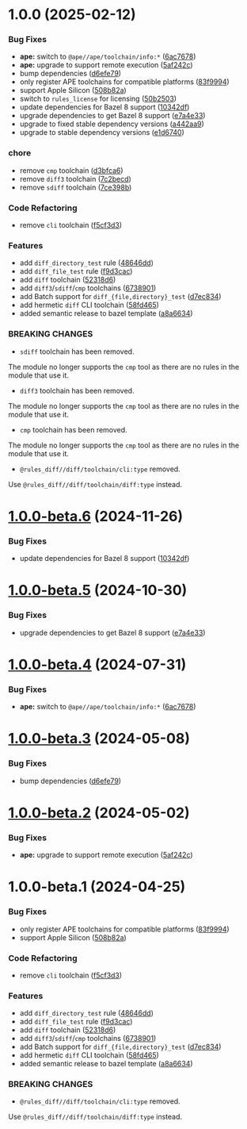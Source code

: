 # 1.0.0 (2025-02-12)

### Bug Fixes

- **ape:** switch to `@ape//ape/toolchain/info:*` ([6ac7678](https://git.gitlab.arm.com/bazel/rules_diff/commit/6ac7678d720ea277653b2ffc52b9bccddc076f93))
- **ape:** upgrade to support remote execution ([5af242c](https://git.gitlab.arm.com/bazel/rules_diff/commit/5af242c6a55d7f4db231cd1e208d987df8c580c4))
- bump dependencies ([d6efe79](https://git.gitlab.arm.com/bazel/rules_diff/commit/d6efe798b3ffc870ac800bd4ba5a85bdfa524e8a))
- only register APE toolchains for compatible platforms ([83f9994](https://git.gitlab.arm.com/bazel/rules_diff/commit/83f9994159fb707226294fd53bb12a7853ec9fd9))
- support Apple Silicon ([508b82a](https://git.gitlab.arm.com/bazel/rules_diff/commit/508b82a2b94476e4f25e13f8635568f962b80201))
- switch to `rules_license` for licensing ([50b2503](https://git.gitlab.arm.com/bazel/rules_diff/commit/50b250389651a78667f6211aee7dfead66fd986a))
- update dependencies for Bazel 8 support ([10342df](https://git.gitlab.arm.com/bazel/rules_diff/commit/10342df031320f4d413c2b1c7e35fa9edaabb272))
- upgrade dependencies to get Bazel 8 support ([e7a4e33](https://git.gitlab.arm.com/bazel/rules_diff/commit/e7a4e33f6178f97bb2817854ba4762221bfab9b1))
- upgrade to fixed stable dependency versions ([a442aa9](https://git.gitlab.arm.com/bazel/rules_diff/commit/a442aa91998666d6065dd0b0593e867fab32ce6b))
- upgrade to stable dependency versions ([e1d6740](https://git.gitlab.arm.com/bazel/rules_diff/commit/e1d674012207351dab365e20da254c2e25c312e2))

### chore

- remove `cmp` toolchain ([d3bfca6](https://git.gitlab.arm.com/bazel/rules_diff/commit/d3bfca6b26307b315c92766be68526544e2ce8c8))
- remove `diff3` toolchain ([7c2becd](https://git.gitlab.arm.com/bazel/rules_diff/commit/7c2becdb1d1076b0f310753fd8268c57a643cf97))
- remove `sdiff` toolchain ([7ce398b](https://git.gitlab.arm.com/bazel/rules_diff/commit/7ce398b08dc0be25e63a4bb7a250d7a4b97719fd))

### Code Refactoring

- remove `cli` toolchain ([f5cf3d3](https://git.gitlab.arm.com/bazel/rules_diff/commit/f5cf3d314f862f45b7fa7cee9d512855fd91fb45))

### Features

- add `diff_directory_test` rule ([48646dd](https://git.gitlab.arm.com/bazel/rules_diff/commit/48646dd837cb2e63f0bf0c7e70bf87ca98502e3f))
- add `diff_file_test` rule ([f9d3cac](https://git.gitlab.arm.com/bazel/rules_diff/commit/f9d3cac0539fd47b2dd05d32c655e378654c7f0d))
- add `diff` toolchain ([52318d6](https://git.gitlab.arm.com/bazel/rules_diff/commit/52318d6a9824576c9d0dc4f30adaab8fc89bc727))
- add `diff3`/`sdiff`/`cmp` toolchains ([6738901](https://git.gitlab.arm.com/bazel/rules_diff/commit/67389012deb837f57eec2b403cdf7855db57073e))
- add Batch support for `diff_{file,directory}_test` ([d7ec834](https://git.gitlab.arm.com/bazel/rules_diff/commit/d7ec83401f8c8238906f8c895495df0e8a88ce0c))
- add hermetic `diff` CLI toolchain ([58fd465](https://git.gitlab.arm.com/bazel/rules_diff/commit/58fd465d0f7a3cd73ccc6d921a96fdfe19c185a6))
- added semantic release to bazel template ([a8a6634](https://git.gitlab.arm.com/bazel/rules_diff/commit/a8a663411461dfd66fcc36635b1659a1beb3bd6b))

### BREAKING CHANGES

- `sdiff` toolchain has been removed.

The module no longer supports the `cmp` tool as there are no rules
in the module that use it.

- `diff3` toolchain has been removed.

The module no longer supports the `cmp` tool as there are no rules
in the module that use it.

- `cmp` toolchain has been removed.

The module no longer supports the `cmp` tool as there are no rules
in the module that use it.

- `@rules_diff//diff/toolchain/cli:type` removed.

Use `@rules_diff//diff/toolchain/diff:type` instead.

# [1.0.0-beta.6](https://git.gitlab.arm.com/bazel/rules_diff/compare/v1.0.0-beta.5...v1.0.0-beta.6) (2024-11-26)

### Bug Fixes

- update dependencies for Bazel 8 support ([10342df](https://git.gitlab.arm.com/bazel/rules_diff/commit/10342df031320f4d413c2b1c7e35fa9edaabb272))

# [1.0.0-beta.5](https://git.gitlab.arm.com/bazel/rules_diff/compare/v1.0.0-beta.4...v1.0.0-beta.5) (2024-10-30)

### Bug Fixes

- upgrade dependencies to get Bazel 8 support ([e7a4e33](https://git.gitlab.arm.com/bazel/rules_diff/commit/e7a4e33f6178f97bb2817854ba4762221bfab9b1))

# [1.0.0-beta.4](https://git.gitlab.arm.com/bazel/rules_diff/compare/v1.0.0-beta.3...v1.0.0-beta.4) (2024-07-31)

### Bug Fixes

- **ape:** switch to `@ape//ape/toolchain/info:*` ([6ac7678](https://git.gitlab.arm.com/bazel/rules_diff/commit/6ac7678d720ea277653b2ffc52b9bccddc076f93))

# [1.0.0-beta.3](https://git.gitlab.arm.com/bazel/rules_diff/compare/v1.0.0-beta.2...v1.0.0-beta.3) (2024-05-08)

### Bug Fixes

- bump dependencies ([d6efe79](https://git.gitlab.arm.com/bazel/rules_diff/commit/d6efe798b3ffc870ac800bd4ba5a85bdfa524e8a))

# [1.0.0-beta.2](https://git.gitlab.arm.com/bazel/rules_diff/compare/v1.0.0-beta.1...v1.0.0-beta.2) (2024-05-02)

### Bug Fixes

- **ape:** upgrade to support remote execution ([5af242c](https://git.gitlab.arm.com/bazel/rules_diff/commit/5af242c6a55d7f4db231cd1e208d987df8c580c4))

# 1.0.0-beta.1 (2024-04-25)

### Bug Fixes

- only register APE toolchains for compatible platforms ([83f9994](https://git.gitlab.arm.com/bazel/rules_diff/commit/83f9994159fb707226294fd53bb12a7853ec9fd9))
- support Apple Silicon ([508b82a](https://git.gitlab.arm.com/bazel/rules_diff/commit/508b82a2b94476e4f25e13f8635568f962b80201))

### Code Refactoring

- remove `cli` toolchain ([f5cf3d3](https://git.gitlab.arm.com/bazel/rules_diff/commit/f5cf3d314f862f45b7fa7cee9d512855fd91fb45))

### Features

- add `diff_directory_test` rule ([48646dd](https://git.gitlab.arm.com/bazel/rules_diff/commit/48646dd837cb2e63f0bf0c7e70bf87ca98502e3f))
- add `diff_file_test` rule ([f9d3cac](https://git.gitlab.arm.com/bazel/rules_diff/commit/f9d3cac0539fd47b2dd05d32c655e378654c7f0d))
- add `diff` toolchain ([52318d6](https://git.gitlab.arm.com/bazel/rules_diff/commit/52318d6a9824576c9d0dc4f30adaab8fc89bc727))
- add `diff3`/`sdiff`/`cmp` toolchains ([6738901](https://git.gitlab.arm.com/bazel/rules_diff/commit/67389012deb837f57eec2b403cdf7855db57073e))
- add Batch support for `diff_{file,directory}_test` ([d7ec834](https://git.gitlab.arm.com/bazel/rules_diff/commit/d7ec83401f8c8238906f8c895495df0e8a88ce0c))
- add hermetic `diff` CLI toolchain ([58fd465](https://git.gitlab.arm.com/bazel/rules_diff/commit/58fd465d0f7a3cd73ccc6d921a96fdfe19c185a6))
- added semantic release to bazel template ([a8a6634](https://git.gitlab.arm.com/bazel/rules_diff/commit/a8a663411461dfd66fcc36635b1659a1beb3bd6b))

### BREAKING CHANGES

- `@rules_diff//diff/toolchain/cli:type` removed.

Use `@rules_diff//diff/toolchain/diff:type` instead.

